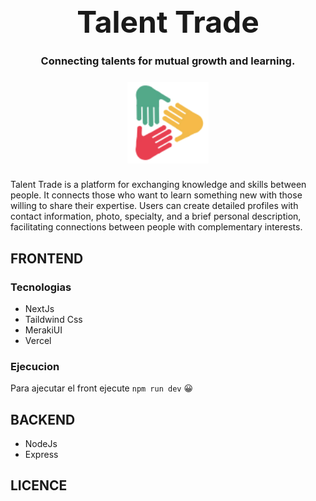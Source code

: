 <div align="center">
  
<h1 style="font-size: 3rem; margin: 5px auto;">Talent Trade</h1>

### Connecting talents for mutual growth and learning.

<img style="margin: 8px auto;" src="/front/src/assets/logos/svg/logo.svg" alt="Talent Trade Logo" width="130">

</div>

Talent Trade is a platform for exchanging knowledge and skills between people. It connects those who want to learn something new with those willing to share their expertise. Users can create detailed profiles with contact information, photo, specialty, and a brief personal description, facilitating connections between people with complementary interests.

## FRONTEND

### Tecnologias

- NextJs
- Taildwind Css
- MerakiUI
- Vercel

### Ejecucion

Para ajecutar el front ejecute `npm run dev` 😀

## BACKEND

- NodeJs
- Express

## LICENCE

